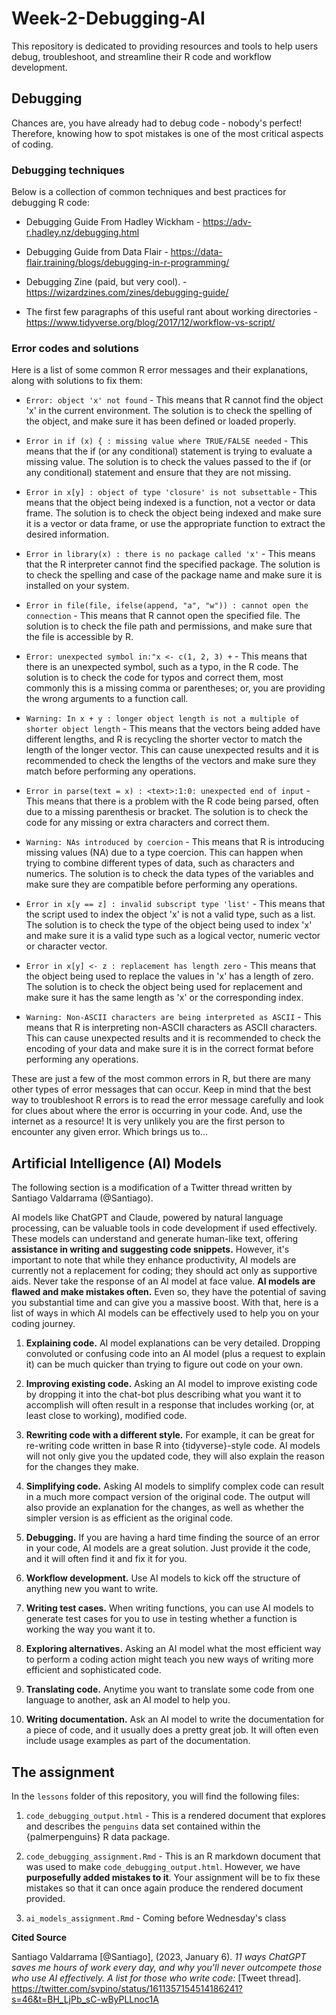 # Week-2-Debugging-AI

This repository is dedicated to providing resources and tools to help users debug, troubleshoot, and streamline their R code and workflow development.

## Debugging

Chances are, you have already had to debug code - nobody's perfect! Therefore, knowing how to spot mistakes is one of the most critical aspects of coding.

### **Debugging techniques**

Below is a collection of common techniques and best practices for debugging R code:

-   Debugging Guide From Hadley Wickham - <https://adv-r.hadley.nz/debugging.html>

-   Debugging Guide from Data Flair - <https://data-flair.training/blogs/debugging-in-r-programming/>

-   Debugging Zine (paid, but very cool). - <https://wizardzines.com/zines/debugging-guide/>

-   The first few paragraphs of this useful rant about working directories - <https://www.tidyverse.org/blog/2017/12/workflow-vs-script/>

### **Error codes and solutions**

Here is a list of some common R error messages and their explanations, along with solutions to fix them:

-   `Error: object 'x' not found` - This means that R cannot find the object 'x' in the current environment. The solution is to check the spelling of the object, and make sure it has been defined or loaded properly.

-   `Error in if (x) { : missing value where TRUE/FALSE needed` - This means that the if (or any conditional) statement is trying to evaluate a missing value. The solution is to check the values passed to the if (or any conditional) statement and ensure that they are not missing.

-   `Error in x[y] : object of type 'closure' is not subsettable` - This means that the object being indexed is a function, not a vector or data frame. The solution is to check the object being indexed and make sure it is a vector or data frame, or use the appropriate function to extract the desired information.

-   `Error in library(x) : there is no package called 'x'` - This means that the R interpreter cannot find the specified package. The solution is to check the spelling and case of the package name and make sure it is installed on your system.

-   `Error in file(file, ifelse(append, "a", "w")) : cannot open the connection` - This means that R cannot open the specified file. The solution is to check the file path and permissions, and make sure that the file is accessible by R.

-   `Error: unexpected symbol in:"x <- c(1, 2, 3) +` - This means that there is an unexpected symbol, such as a typo, in the R code. The solution is to check the code for typos and correct them, most commonly this is a missing comma or parentheses; or, you are providing the wrong arguments to a function call.

-   `Warning: In x + y : longer object length is not a multiple of shorter object length` - This means that the vectors being added have different lengths, and R is recycling the shorter vector to match the length of the longer vector. This can cause unexpected results and it is recommended to check the lengths of the vectors and make sure they match before performing any operations.

-   `Error in parse(text = x) : <text>:1:0: unexpected end of input` - This means that there is a problem with the R code being parsed, often due to a missing parenthesis or bracket. The solution is to check the code for any missing or extra characters and correct them.

-   `Warning: NAs introduced by coercion` - This means that R is introducing missing values (NA) due to a type coercion. This can happen when trying to combine different types of data, such as characters and numerics. The solution is to check the data types of the variables and make sure they are compatible before performing any operations.

-   `Error in x[y == z] : invalid subscript type 'list'` - This means that the script used to index the object 'x' is not a valid type, such as a list. The solution is to check the type of the object being used to index 'x' and make sure it is a valid type such as a logical vector, numeric vector or character vector.

-   `Error in x[y] <- z : replacement has length zero` - This means that the object being used to replace the values in 'x' has a length of zero. The solution is to check the object being used for replacement and make sure it has the same length as 'x' or the corresponding index.

-   `Warning: Non-ASCII characters are being interpreted as ASCII` - This means that R is interpreting non-ASCII characters as ASCII characters. This can cause unexpected results and it is recommended to check the encoding of your data and make sure it is in the correct format before performing any operations.

These are just a few of the most common errors in R, but there are many other types of error messages that can occur. Keep in mind that the best way to troubleshoot R errors is to read the error message carefully and look for clues about where the error is occurring in your code. And, use the internet as a resource! It is very unlikely you are the first person to encounter any given error. Which brings us to...

## Artificial Intelligence (AI) Models

The following section is a modification of a Twitter thread written by Santiago Valdarrama (@Santiago).

AI models like ChatGPT and Claude, powered by natural language processing, can be valuable tools in code development if used effectively. These models can understand and generate human-like text, offering **assistance in writing and suggesting code snippets.** However, it's important to note that while they enhance productivity, AI models are currently not a replacement for coding; they should act only as supportive aids. Never take the response of an AI model at face value. **AI models are flawed and make mistakes often.** Even so, they have the potential of saving you substantial time and can give you a massive boost. With that, here is a list of ways in which AI models can be effectively used to help you on your coding journey.

1)  **Explaining code.** AI model explanations can be very detailed. Dropping convoluted or confusing code into an AI model (plus a request to explain it) can be much quicker than trying to figure out code on your own.

2)  **Improving existing code.** Asking an AI model to improve existing code by dropping it into the chat-bot plus describing what you want it to accomplish will often result in a response that includes working (or, at least close to working), modified code.

3)  **Rewriting code with a different style.** For example, it can be great for re-writing code written in base R into {tidyverse}-style code. AI models will not only give you the updated code, they will also explain the reason for the changes they make.

4)  **Simplifying code.** Asking AI models to simplify complex code can result in a much more compact version of the original code. The output will also provide an explanation for the changes, as well as whether the simpler version is as efficient as the original code.

5)  **Debugging.** If you are having a hard time finding the source of an error in your code, AI models are a great solution. Just provide it the code, and it will often find it and fix it for you.

6)  **Workflow development.** Use AI models to kick off the structure of anything new you want to write.

7)  **Writing test cases.** When writing functions, you can use AI models to generate test cases for you to use in testing whether a function is working the way you want it to.

8)  **Exploring alternatives.** Asking an AI model what the most efficient way to perform a coding action might teach you new ways of writing more efficient and sophisticated code.

9)  **Translating code.** Anytime you want to translate some code from one language to another, ask an AI model to help you.

10) **Writing documentation.** Ask an AI model to write the documentation for a piece of code, and it usually does a pretty great job. It will often even include usage examples as part of the documentation.

## The assignment

In the `lessons` folder of this repository, you will find the following files:

1)  `code_debugging_output.html` - This is a rendered document that explores and describes the `penguins` data set contained within the {palmerpenguins} R data package.

2)  `code_debugging_assignment.Rmd` - This is an R markdown document that was used to make `code_debugging_output.html`. However, we have **purposefully added mistakes to it**. Your assignment will be to fix these mistakes so that it can once again produce the rendered document provided.

3)  `ai_models_assignment.Rmd` - Coming before Wednesday's class

**Cited Source**

Santiago Valdarrama [@Santiago], (2023, January 6). *11 ways ChatGPT saves me hours of work every day, and why you'll never outcompete those who use AI effectively. A list for those who write code:* [Tweet thread]. <https://twitter.com/svpino/status/1611357154514186241?s=46&t=BH_LjPb_sC-wByPLLnoc1A>
